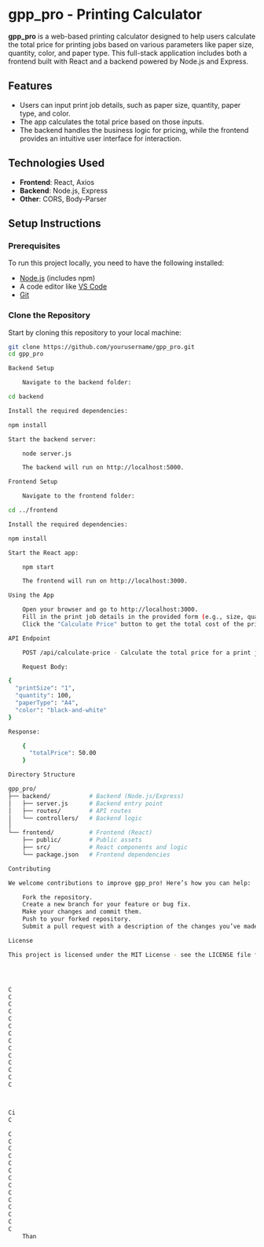 # gpp_pro - Printing Calculator

**gpp_pro** is a web-based printing calculator designed to help users calculate the total price for printing jobs based on various parameters like paper size, quantity, color, and paper type. This full-stack application includes both a frontend built with React and a backend powered by Node.js and Express.

## Features

- Users can input print job details, such as paper size, quantity, paper type, and color.
- The app calculates the total price based on those inputs.
- The backend handles the business logic for pricing, while the frontend provides an intuitive user interface for interaction.

## Technologies Used

- **Frontend**: React, Axios
- **Backend**: Node.js, Express
- **Other**: CORS, Body-Parser

## Setup Instructions

### Prerequisites

To run this project locally, you need to have the following installed:

- [Node.js](https://nodejs.org/) (includes npm)
- A code editor like [VS Code](https://code.visualstudio.com/)
- [Git](https://git-scm.com/)

### Clone the Repository

Start by cloning this repository to your local machine:

```bash
git clone https://github.com/yourusername/gpp_pro.git
cd gpp_pro

Backend Setup

    Navigate to the backend folder:

cd backend

Install the required dependencies:

npm install

Start the backend server:

    node server.js

    The backend will run on http://localhost:5000.

Frontend Setup

    Navigate to the frontend folder:

cd ../frontend

Install the required dependencies:

npm install

Start the React app:

    npm start

    The frontend will run on http://localhost:3000.

Using the App

    Open your browser and go to http://localhost:3000.
    Fill in the print job details in the provided form (e.g., size, quantity, paper type, color).
    Click the "Calculate Price" button to get the total cost of the print job.

API Endpoint

    POST /api/calculate-price - Calculate the total price for a print job.

    Request Body:

{
  "printSize": "1",
  "quantity": 100,
  "paperType": "A4",
  "color": "black-and-white"
}

Response:

    {
      "totalPrice": 50.00
    }

Directory Structure

gpp_pro/
├── backend/           # Backend (Node.js/Express)
│   ├── server.js      # Backend entry point
│   ├── routes/        # API routes
│   └── controllers/   # Backend logic
│
└── frontend/          # Frontend (React)
    ├── public/        # Public assets
    ├── src/           # React components and logic
    └── package.json   # Frontend dependencies

Contributing

We welcome contributions to improve gpp_pro! Here’s how you can help:

    Fork the repository.
    Create a new branch for your feature or bug fix.
    Make your changes and commit them.
    Push to your forked repository.
    Submit a pull request with a description of the changes you’ve made.

License

This project is licensed under the MIT License - see the LICENSE file for details.




C
C
C
C
C
C
C
C
C
C
C
C
C
C



Ci
C

C
C
C
C
C
C
C
C
C
C
C
C
C
C
    Than
